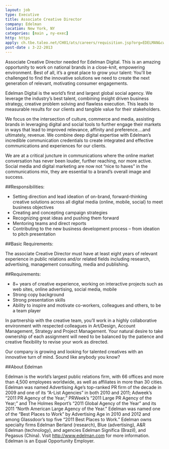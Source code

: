 ```yaml
---
layout: job
type: Executive
title: Associate Creative Director
company: Edelman
location: New York, NY
categories: [main , ny-exec]
http: https
apply: ch.tbe.taleo.net/CH01/ats/careers/requisition.jsp?org=EDELMAN&cws=1&rid=2397
post-date : 3-22-2013
---
```


Associate Creative Director needed for Edelman Digital. This is an amazing opportunity to work on national brands in a close-knit, empowering environment. Best of all, it’s a great place to grow your talent: You'll be challenged to find the innovative solutions we need to create the next generation of relevant, motivating consumer engagements.

Edelman Digital is the world’s first and largest global social agency. We leverage the industry’s best talent, combining insight driven business strategy, creative problem solving and flawless execution. This leads to measurable results for our clients and tangible value for their stakeholders.

We focus on the intersection of culture, commerce and media, assisting brands in leveraging digital and social tools to further engage their markets in ways that lead to improved relevance, affinity and preference….and ultimately, revenue. We combine deep digital expertise with Edelman’s incredible communication credentials to create integrated and effective communications and experiences for our clients.

We are at a critical juncture in communications where the online market conversation has never been louder, further reaching, nor more active.  Social media and digital marketing are now not “nice to haves” in the communications mix, they are essential to a brand’s overall image and success.

##Responsibilities:

* Setting direction and lead ideation of on-brand, forward-thinking creative solutions across all digital media (online, mobile, social) to meet business objectives
* Creating and concepting campaign strategies
* Recognizing great ideas and pushing them forward
* Mentoring teams and direct reports
* Contributing to the new business development process – from ideation to pitch presentation

##Basic Requirements: 

The associate Creative Director must have at least eight years of relevant experience in public relations and/or related fields including research, advertising, management consulting, media and publishing.

##Requirements:

* 8+ years of creative experience, working on interactive projects such as web sites, online advertising, social media, mobile
* Strong copy background
* Strong presentation skills
* Ability to inspire and motivate co-workers, colleagues and others, to be a team player
 
In partnership with the creative team, you’ll work in a highly collaborative environment with respected colleagues in Art/Design, Account Management, Strategy and Project Management. Your natural desire to take ownership of each assignment will need to be balanced by the patience and creative flexibility to revise your work as directed.

Our company is growing and looking for talented creatives with an innovative turn of mind. Sound like anybody you know?  

##About Edelman

Edelman is the world’s largest public relations firm, with 66 offices and more than 4,500 employees worldwide, as well as affiliates in more than 30 cities. Edelman was named Advertising Age’s top-ranked PR firm of the decade in 2009 and one of its “A-List Agencies” in both 2010 and 2011; Adweek’s “2011 PR Agency of the Year;” PRWeek’s “2011 Large PR Agency of the Year;” and The Holmes Report’s “2011 Global Agency of the Year” and its 2011 “North American Large Agency of the Year.” Edelman was named one of the “Best Places to Work” by Advertising Age in 2010 and 2012 and among Glassdoor’s top five “2011 Best Places to Work.” Edelman owns specialty firms Edelman Berland (research), Blue (advertising), A&R Edelman (technology), and agencies Edelman Significa (Brazil), and Pegasus (China). Visit <http://www.edelman.com> for more information.  Edelman is an Equal Opportunity Employer.